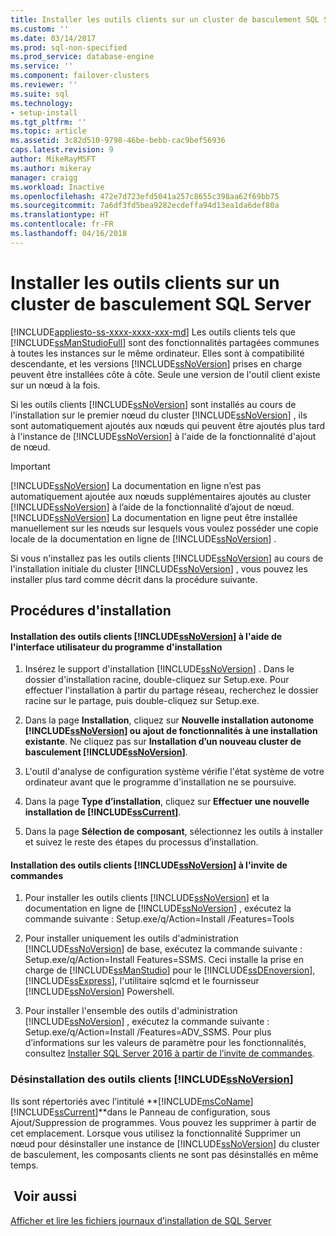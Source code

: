 ```yaml
---
title: Installer les outils clients sur un cluster de basculement SQL Server | Microsoft Docs
ms.custom: ''
ms.date: 03/14/2017
ms.prod: sql-non-specified
ms.prod_service: database-engine
ms.service: ''
ms.component: failover-clusters
ms.reviewer: ''
ms.suite: sql
ms.technology:
- setup-install
ms.tgt_pltfrm: ''
ms.topic: article
ms.assetid: 3c82d510-9798-46be-bebb-cac9bef56936
caps.latest.revision: 9
author: MikeRayMSFT
ms.author: mikeray
manager: craigg
ms.workload: Inactive
ms.openlocfilehash: 472e7d723efd5041a257c8655c398aa62f69bb75
ms.sourcegitcommit: 7a6df3fd5bea9282ecdeffa94d13ea1da6def80a
ms.translationtype: HT
ms.contentlocale: fr-FR
ms.lasthandoff: 04/16/2018
---
```

# <a name="install-client-tools-on-a-sql-server-failover-cluster"></a>Installer les outils clients sur un cluster de basculement SQL Server
[!INCLUDE[appliesto-ss-xxxx-xxxx-xxx-md](../../../includes/appliesto-ss-xxxx-xxxx-xxx-md.md)]
  Les outils clients tels que [!INCLUDE[ssManStudioFull](../../../includes/ssmanstudiofull-md.md)] sont des fonctionnalités partagées communes à toutes les instances sur le même ordinateur. Elles sont à compatibilité descendante, et les versions [!INCLUDE[ssNoVersion](../../../includes/ssnoversion-md.md)] prises en charge peuvent être installées côte à côte. Seule une version de l'outil client existe sur un nœud à la fois.  
  
 Si les outils clients [!INCLUDE[ssNoVersion](../../../includes/ssnoversion-md.md)] sont installés au cours de l'installation sur le premier nœud du cluster [!INCLUDE[ssNoVersion](../../../includes/ssnoversion-md.md)] , ils sont automatiquement ajoutés aux nœuds qui peuvent être ajoutés plus tard à l'instance de [!INCLUDE[ssNoVersion](../../../includes/ssnoversion-md.md)] à l'aide de la fonctionnalité d'ajout de nœud.  
  
> [!IMPORTANT]  
>  [!INCLUDE[ssNoVersion](../../../includes/ssnoversion-md.md)] La documentation en ligne n’est pas automatiquement ajoutée aux nœuds supplémentaires ajoutés au cluster [!INCLUDE[ssNoVersion](../../../includes/ssnoversion-md.md)] à l’aide de la fonctionnalité d’ajout de nœud. [!INCLUDE[ssNoVersion](../../../includes/ssnoversion-md.md)] La documentation en ligne peut être installée manuellement sur les nœuds sur lesquels vous voulez posséder une copie locale de la documentation en ligne de [!INCLUDE[ssNoVersion](../../../includes/ssnoversion-md.md)] .  
  
 Si vous n'installez pas les outils clients [!INCLUDE[ssNoVersion](../../../includes/ssnoversion-md.md)] au cours de l'installation initiale du cluster [!INCLUDE[ssNoVersion](../../../includes/ssnoversion-md.md)] , vous pouvez les installer plus tard comme décrit dans la procédure suivante.  
  
## <a name="installation-procedures"></a>Procédures d'installation  
  
#### <a name="installing-includessnoversionincludesssnoversion-mdmd-client-tools-using-the-setup-user-interface"></a>Installation des outils clients [!INCLUDE[ssNoVersion](../../../includes/ssnoversion-md.md)] à l'aide de l'interface utilisateur du programme d'installation  
  
1.  Insérez le support d'installation [!INCLUDE[ssNoVersion](../../../includes/ssnoversion-md.md)] . Dans le dossier d'installation racine, double-cliquez sur Setup.exe. Pour effectuer l'installation à partir du partage réseau, recherchez le dossier racine sur le partage, puis double-cliquez sur Setup.exe.  
  
2.  Dans la page **Installation**, cliquez sur **Nouvelle installation autonome [!INCLUDE[ssNoVersion](../../../includes/ssnoversion-md.md)] ou ajout de fonctionnalités à une installation existante**. Ne cliquez pas sur **Installation d’un nouveau cluster de basculement [!INCLUDE[ssNoVersion](../../../includes/ssnoversion-md.md)]**.  
  
3.  L'outil d'analyse de configuration système vérifie l'état système de votre ordinateur avant que le programme d'installation ne se poursuive.  
  
4.  Dans la page **Type d’installation**, cliquez sur **Effectuer une nouvelle installation de [!INCLUDE[ssCurrent](../../../includes/sscurrent-md.md)]**.  
  
5.  Dans la page **Sélection de composant**, sélectionnez les outils à installer et suivez le reste des étapes du processus d’installation.  
  
#### <a name="installing-includessnoversionincludesssnoversion-mdmd-client-tools-at-the-command-prompt"></a>Installation des outils clients [!INCLUDE[ssNoVersion](../../../includes/ssnoversion-md.md)] à l'invite de commandes  
  
1.  Pour installer les outils clients [!INCLUDE[ssNoVersion](../../../includes/ssnoversion-md.md)] et la documentation en ligne de [!INCLUDE[ssNoVersion](../../../includes/ssnoversion-md.md)] , exécutez la commande suivante : Setup.exe/q/Action=Install /Features=Tools  
  
2.  Pour installer uniquement les outils d'administration [!INCLUDE[ssNoVersion](../../../includes/ssnoversion-md.md)] de base, exécutez la commande suivante : Setup.exe/q/Action=Install Features=SSMS. Ceci installe la prise en charge de [!INCLUDE[ssManStudio](../../../includes/ssmanstudio-md.md)] pour le [!INCLUDE[ssDEnoversion](../../../includes/ssdenoversion-md.md)], [!INCLUDE[ssExpress](../../../includes/ssexpress-md.md)], l'utilitaire sqlcmd et le fournisseur [!INCLUDE[ssNoVersion](../../../includes/ssnoversion-md.md)] Powershell.  
  
3.  Pour installer l'ensemble des outils d'administration [!INCLUDE[ssNoVersion](../../../includes/ssnoversion-md.md)] , exécutez la commande suivante : Setup.exe/q/Action=Install /Features=ADV_SSMS. Pour plus d’informations sur les valeurs de paramètre pour les fonctionnalités, consultez [Installer SQL Server 2016 à partir de l’invite de commandes](../../../database-engine/install-windows/install-sql-server-2016-from-the-command-prompt.md).  
  
### <a name="uninstalling-includessnoversionincludesssnoversion-mdmd-client-tools"></a>Désinstallation des outils clients [!INCLUDE[ssNoVersion](../../../includes/ssnoversion-md.md)]  
 Ils sont répertoriés avec l’intitulé **[!INCLUDE[msCoName](../../../includes/msconame-md.md)][!INCLUDE[ssCurrent](../../../includes/sscurrent-md.md)]**dans le Panneau de configuration, sous Ajout/Suppression de programmes. Vous pouvez les supprimer à partir de cet emplacement. Lorsque vous utilisez la fonctionnalité Supprimer un nœud pour désinstaller une instance de [!INCLUDE[ssNoVersion](../../../includes/ssnoversion-md.md)] du cluster de basculement, les composants clients ne sont pas désinstallés en même temps.  
  
## <a name="see-also"></a> Voir aussi  
 [Afficher et lire les fichiers journaux d’installation de SQL Server](../../../database-engine/install-windows/view-and-read-sql-server-setup-log-files.md)  
  
  

